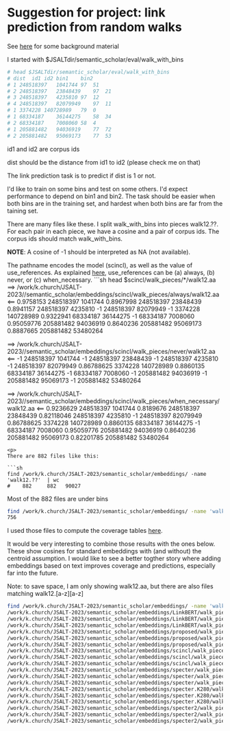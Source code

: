 # Suggestion for project: link prediction from random walks

See <a href="https://github.com/kwchurch/JSALT_Better_Together/tree/main/doc/measurements/ProNE.20230723">here</a> for some background material

I started with $JSALTdir/semantic_scholar/eval/walk_with_bins

```sh
# head $JSALTdir/semantic_scholar/eval/walk_with_bins
# dist	id1	id2	bin1	bin2
# 1	248518397	1041744	97	51
# 2	248518397	23848439	97	21
# 3	248518397	4235810	97	12
# 4	248518397	82079949	97	11
# 1	3374228	140728989	79	0
# 1	68334187	36144275	58	34
# 2	68334187	7008060	58	4
# 1	205881482	94036919	77	72
# 2	205881482	95069173	77	53
```

id1 and id2 are corpus ids
<p>
dist should be the distance from id1 to id2 (please check me on that)
<p>
The link prediction task is to predict if dist is 1 or not.
<p>
I'd like to train on some bins and test on some others.  I'd expect performance to depend on bin1 and bin2.
The task should be easier when both bins are in the training set, and hardest when both bins are far from the taining set.
<p>
There are many files like these.  I split walk_with_bins into pieces walk12.??.  For each pair in each piece,
we have a cosine and a pair of corpus ids.  The corpus ids should match walk_with_bins.
<p>
<b>NOTE</b>: A cosine of -1 should be interpreted as NA (not available).
<p>
The pathname encodes the model (scincl), as well as the value of use_references.  As explained <a href="https://github.com/kwchurch/JSALT_Better_Together/tree/main/doc/measurements/ProNE.20230723">here</a>, use_references can be (a) always, (b) never, or (c) when_necessary.  
```sh
head $scincl/walk_pieces/*/walk12.aa
==> /work/k.church/JSALT-2023//semantic_scholar/embeddings/scincl/walk_pieces/always/walk12.aa <==
0.9758153	248518397	1041744
0.8967998	248518397	23848439
0.8941157	248518397	4235810
-1	248518397	82079949
-1	3374228	140728989
0.9322941	68334187	36144275
-1	68334187	7008060
0.95059776	205881482	94036919
0.8640236	205881482	95069173
0.8887665	205881482	53480264

==> /work/k.church/JSALT-2023//semantic_scholar/embeddings/scincl/walk_pieces/never/walk12.aa <==
-1	248518397	1041744
-1	248518397	23848439
-1	248518397	4235810
-1	248518397	82079949
0.86788625	3374228	140728989
0.8860135	68334187	36144275
-1	68334187	7008060
-1	205881482	94036919
-1	205881482	95069173
-1	205881482	53480264

==> /work/k.church/JSALT-2023//semantic_scholar/embeddings/scincl/walk_pieces/when_necessary/walk12.aa <==
0.9236629	248518397	1041744
0.8189676	248518397	23848439
0.82118046	248518397	4235810
-1	248518397	82079949
0.86788625	3374228	140728989
0.8860135	68334187	36144275
-1	68334187	7008060
0.95059776	205881482	94036919
0.8640236	205881482	95069173
0.82201785	205881482	53480264
```
<p>
There are 882 files like this:

```sh
find /work/k.church/JSALT-2023/semantic_scholar/embeddings/ -name 'walk12.??'  | wc
#    882     882   90027
```

Most of the 882 files are under bins

```sh
find /work/k.church/JSALT-2023/semantic_scholar/embeddings/ -name 'walk12.??' | egrep -c bins
756
```

I used those files to compute the coverage tables <a href="https://github.com/kwchurch/JSALT_Better_Together/tree/main/doc/measurements/ProNE.20230723">here</a>.
<p>
It would be very interesting to combine those results with the ones below.  These show cosines for standard embeddings with (and without)
the centroid assumption.  I would like to see a better togther story where adding embeddings based on text improves coverage and predictions, especially
far into the future.
<p>
Note: to save space, I am only showing walk12.aa, but there are also files matching walk12.[a-z][a-z]

```sh
find /work/k.church/JSALT-2023/semantic_scholar/embeddings/ -name 'walk12.aa' | egrep -v bins
/work/k.church/JSALT-2023/semantic_scholar/embeddings/LinkBERT/walk_pieces/always/walk12.aa
/work/k.church/JSALT-2023/semantic_scholar/embeddings/LinkBERT/walk_pieces/never/walk12.aa
/work/k.church/JSALT-2023/semantic_scholar/embeddings/LinkBERT/walk_pieces/when_necessary/walk12.aa
/work/k.church/JSALT-2023/semantic_scholar/embeddings/proposed/walk_pieces/always/walk12.aa
/work/k.church/JSALT-2023/semantic_scholar/embeddings/proposed/walk_pieces/never/walk12.aa
/work/k.church/JSALT-2023/semantic_scholar/embeddings/proposed/walk_pieces/when_necessary/walk12.aa
/work/k.church/JSALT-2023/semantic_scholar/embeddings/scincl/walk_pieces/always/walk12.aa
/work/k.church/JSALT-2023/semantic_scholar/embeddings/scincl/walk_pieces/never/walk12.aa
/work/k.church/JSALT-2023/semantic_scholar/embeddings/scincl/walk_pieces/when_necessary/walk12.aa
/work/k.church/JSALT-2023/semantic_scholar/embeddings/specter/walk_pieces/always/walk12.aa
/work/k.church/JSALT-2023/semantic_scholar/embeddings/specter/walk_pieces/never/walk12.aa
/work/k.church/JSALT-2023/semantic_scholar/embeddings/specter/walk_pieces/when_necessary/walk12.aa
/work/k.church/JSALT-2023/semantic_scholar/embeddings/specter.K280/walk_pieces/always/walk12.aa
/work/k.church/JSALT-2023/semantic_scholar/embeddings/specter.K280/walk_pieces/never/walk12.aa
/work/k.church/JSALT-2023/semantic_scholar/embeddings/specter.K280/walk_pieces/when_necessary/walk12.aa
/work/k.church/JSALT-2023/semantic_scholar/embeddings/specter2/walk_pieces/always/walk12.aa
/work/k.church/JSALT-2023/semantic_scholar/embeddings/specter2/walk_pieces/never/walk12.aa
/work/k.church/JSALT-2023/semantic_scholar/embeddings/specter2/walk_pieces/when_necessary/walk12.aa
```
